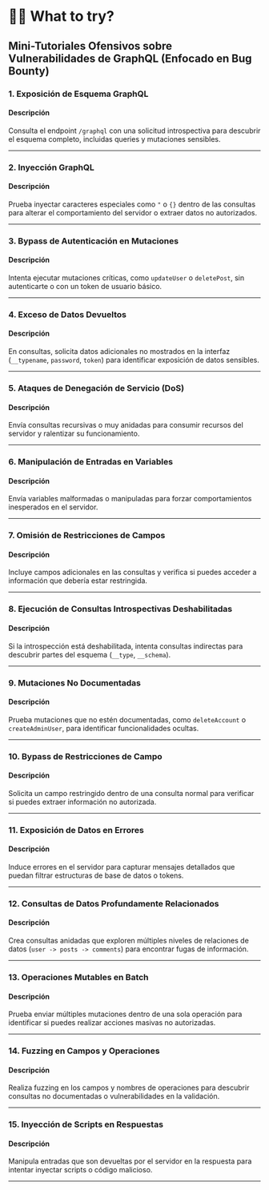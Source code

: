 # 🧑‍🦯 What to try?

## Mini-Tutoriales Ofensivos sobre Vulnerabilidades de GraphQL (Enfocado en Bug Bounty)

### 1. **Exposición de Esquema GraphQL**

#### Descripción

Consulta el endpoint `/graphql` con una solicitud introspectiva para descubrir el esquema completo, incluidas queries y mutaciones sensibles.

***

### 2. **Inyección GraphQL**

#### Descripción

Prueba inyectar caracteres especiales como `"` o `{}` dentro de las consultas para alterar el comportamiento del servidor o extraer datos no autorizados.

***

### 3. **Bypass de Autenticación en Mutaciones**

#### Descripción

Intenta ejecutar mutaciones críticas, como `updateUser` o `deletePost`, sin autenticarte o con un token de usuario básico.

***

### 4. **Exceso de Datos Devueltos**

#### Descripción

En consultas, solicita datos adicionales no mostrados en la interfaz (`__typename`, `password`, `token`) para identificar exposición de datos sensibles.

***

### 5. **Ataques de Denegación de Servicio (DoS)**

#### Descripción

Envía consultas recursivas o muy anidadas para consumir recursos del servidor y ralentizar su funcionamiento.

***

### 6. **Manipulación de Entradas en Variables**

#### Descripción

Envía variables malformadas o manipuladas para forzar comportamientos inesperados en el servidor.

***

### 7. **Omisión de Restricciones de Campos**

#### Descripción

Incluye campos adicionales en las consultas y verifica si puedes acceder a información que debería estar restringida.

***

### 8. **Ejecución de Consultas Introspectivas Deshabilitadas**

#### Descripción

Si la introspección está deshabilitada, intenta consultas indirectas para descubrir partes del esquema (`__type`, `__schema`).

***

### 9. **Mutaciones No Documentadas**

#### Descripción

Prueba mutaciones que no estén documentadas, como `deleteAccount` o `createAdminUser`, para identificar funcionalidades ocultas.

***

### 10. **Bypass de Restricciones de Campo**

#### Descripción

Solicita un campo restringido dentro de una consulta normal para verificar si puedes extraer información no autorizada.

***

### 11. **Exposición de Datos en Errores**

#### Descripción

Induce errores en el servidor para capturar mensajes detallados que puedan filtrar estructuras de base de datos o tokens.

***

### 12. **Consultas de Datos Profundamente Relacionados**

#### Descripción

Crea consultas anidadas que exploren múltiples niveles de relaciones de datos (`user -> posts -> comments`) para encontrar fugas de información.

***

### 13. **Operaciones Mutables en Batch**

#### Descripción

Prueba enviar múltiples mutaciones dentro de una sola operación para identificar si puedes realizar acciones masivas no autorizadas.

***

### 14. **Fuzzing en Campos y Operaciones**

#### Descripción

Realiza fuzzing en los campos y nombres de operaciones para descubrir consultas no documentadas o vulnerabilidades en la validación.

***

### 15. **Inyección de Scripts en Respuestas**

#### Descripción

Manipula entradas que son devueltas por el servidor en la respuesta para intentar inyectar scripts o código malicioso.

***
